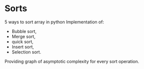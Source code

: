 # Sorts
5 ways to sort array in python
Implementation of:
- Bubble sort, 
- Merge sort, 
- quick sort,
- Insert sort,
- Selection sort.

Providing graph of asymptotic complexity for every sort operation.
